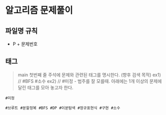 # 알고리즘 문제풀이

## 파일명 규칙
- P + 문제번호

## 태그
> main 첫번째 줄 주석에 문제와 관련된 태그를 명시한다. (향후 검색 목적)
> ex1) // #BFS #소수 
> ex2) // #미정 - 범주를 잘 모를때.
> 아래에는 1개 이상의 문제에 달린 태그를 모아 놓고자 한다.

```
#미정 

#브루트 #분할정복 #BFS #DP #이분탐색 #정규표현식 #구현 #소수


```